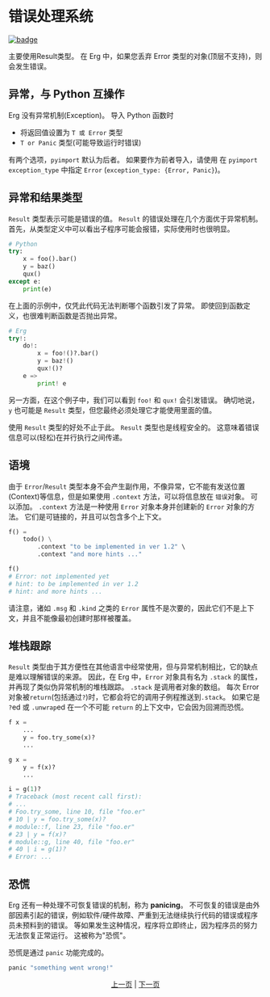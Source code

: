 # 错误处理系统

[![badge](https://img.shields.io/endpoint.svg?url=https%3A%2F%2Fgezf7g7pd5.execute-api.ap-northeast-1.amazonaws.com%2Fdefault%2Fsource_up_to_date%3Fowner%3Derg-lang%26repos%3Derg%26ref%3Dmain%26path%3Ddoc/EN/syntax/30_error_handling.md%26commit_hash%3D06f8edc9e2c0cee34f6396fd7c64ec834ffb5352)](https://gezf7g7pd5.execute-api.ap-northeast-1.amazonaws.com/default/source_up_to_date?owner=erg-lang&repos=erg&ref=main&path=doc/EN/syntax/30_error_handling.md&commit_hash=06f8edc9e2c0cee34f6396fd7c64ec834ffb5352)

主要使用Result类型。
在 Erg 中，如果您丢弃 Error 类型的对象(顶层不支持)，则会发生错误。

## 异常，与 Python 互操作

Erg 没有异常机制(Exception)。 导入 Python 函数时

* 将返回值设置为 `T 或 Error` 类型
* `T or Panic` 类型(可能导致运行时错误)

有两个选项，`pyimport` 默认为后者。 如果要作为前者导入，请使用
在 `pyimport` `exception_type` 中指定 `Error` (`exception_type: {Error, Panic}`)。

## 异常和结果类型

`Result` 类型表示可能是错误的值。 `Result` 的错误处理在几个方面优于异常机制。
首先，从类型定义中可以看出子程序可能会报错，实际使用时也很明显。

```python
# Python
try:
    x = foo().bar()
    y = baz()
    qux()
except e:
    print(e)
```

在上面的示例中，仅凭此代码无法判断哪个函数引发了异常。 即使回到函数定义，也很难判断函数是否抛出异常。

```python
# Erg
try!:
    do!:
        x = foo!()?.bar()
        y = baz!()
        qux!()?
    e =>
        print! e
```

另一方面，在这个例子中，我们可以看到 `foo!` 和 `qux!` 会引发错误。
确切地说，`y` 也可能是 `Result` 类型，但您最终必须处理它才能使用里面的值。

使用 `Result` 类型的好处不止于此。 `Result` 类型也是线程安全的。 这意味着错误信息可以(轻松)在并行执行之间传递。

## 语境

由于 `Error`/`Result` 类型本身不会产生副作用，不像异常，它不能有发送位置(Context)等信息，但是如果使用 `.context` 方法，可以将信息放在 `错误`对象。 可以添加。 `.context` 方法是一种使用 `Error` 对象本身并创建新的 `Error` 对象的方法。 它们是可链接的，并且可以包含多个上下文。
```python
f() =
    todo() \
        .context "to be implemented in ver 1.2" \
        .context "and more hints ..."

f()
# Error: not implemented yet
# hint: to be implemented in ver 1.2
# hint: and more hints ...
```

请注意，诸如 `.msg` 和 `.kind` 之类的 `Error` 属性不是次要的，因此它们不是上下文，并且不能像最初创建时那样被覆盖。

## 堆栈跟踪

`Result` 类型由于其方便性在其他语言中经常使用，但与异常机制相比，它的缺点是难以理解错误的来源。
因此，在 Erg 中，`Error` 对象具有名为 `.stack` 的属性，并再现了类似伪异常机制的堆栈跟踪。
`.stack` 是调用者对象的数组。 每次 Error 对象被`return`(包括通过`?`)时，它都会将它的调用子例程推送到`.stack`。
如果它是 `?`ed 或 `.unwrap`ed 在一个不可能 `return` 的上下文中，它会因为回溯而恐慌。

```python
f x =
    ...
    y = foo.try_some(x)?
    ...

g x =
    y = f(x)?
    ...

i = g(1)?
# Traceback (most recent call first):
# ...
# Foo.try_some, line 10, file "foo.er"
# 10 | y = foo.try_some(x)?
# module::f, line 23, file "foo.er"
# 23 | y = f(x)?
# module::g, line 40, file "foo.er"
# 40 | i = g(1)?
# Error: ...
```

## 恐慌

Erg 还有一种处理不可恢复错误的机制，称为 __panicing__。
不可恢复的错误是由外部因素引起的错误，例如软件/硬件故障、严重到无法继续执行代码的错误或程序员未预料到的错误。 等如果发生这种情况，程序将立即终止，因为程序员的努力无法恢复正常运行。 这被称为"恐慌"。

恐慌是通过 `panic` 功能完成的。

```python
panic "something went wrong!"
```

<p align='center'>
    <a href='./29_decorator.md'>上一页</a> | <a href='./31_pipeline.md'>下一页</a>
</p>